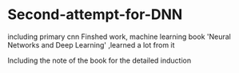 # Second-attempt-for-DNN
including primary cnn
Finshed work, machine learning book 'Neural Networks and Deep Learning' ,learned a lot from it


Including the note of the book for the detailed induction
